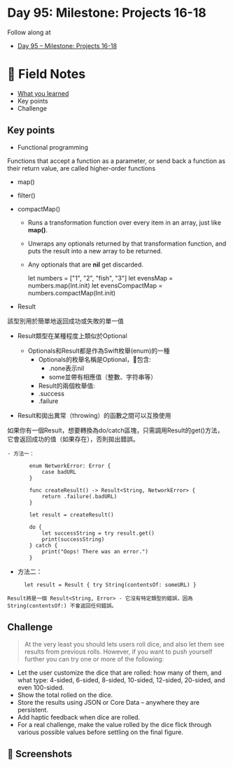 # Day 95: Milestone: Projects 16-18

Follow along at 
- [Day 95 – Milestone: Projects 16-18][1]

# 📒 Field Notes

- [What you learned][2]
- Key points
- Challenge
 
 
## Key points

- Functional programming

Functions that accept a function as a parameter, or send back a function as their return value, are called higher-order functions

  - map()
  - filter()
  - compactMap()
    - Runs a transformation function over every item in an array, just like **map()**. 
    - Unwraps any optionals returned by that transformation function, and puts the result into a new array to be returned.
    - Any optionals that are **nil** get discarded.
    
      let numbers = ["1", "2", "fish", "3"]
      let evensMap = numbers.map(Int.init)
      let evensCompactMap = numbers.compactMap(Int.init)


- Result

該型別用於簡單地返回成功或失敗的單一值

  - Result類型在某種程度上類似於Optional
    - Optionals和Result都是作為Swift枚舉(enum)的一種
      - Optionals的枚舉名稱是Optional，包含:
        - .none表示nil
        - some並帶有相應值（整數、字符串等）
      - Result的兩個枚舉值:
       - .success
       - .failure

  - Result和拋出異常（throwing）的函數之間可以互換使用
  
  如果你有一個Result，想要轉換為do/catch區塊，只需調用Result的get()方法，它會返回成功的值（如果存在），否則拋出錯誤。
  
    - 方法一：
    
           enum NetworkError: Error {
               case badURL
           }
           
           func createResult() -> Result<String, NetworkError> {
               return .failure(.badURL)
           }
           
           let result = createResult()
           
           do {
               let successString = try result.get()
               print(successString)
           } catch {
               print("Oops! There was an error.")
           }

   - 方法二：
   
           let result = Result { try String(contentsOf: someURL) }
           
    Result將是一個 Result<String, Error> - 它沒有特定類型的錯誤，因為 String(contentsOf:) 不會返回任何錯誤。
    
    
## Challenge

> At the very least you should lets users roll dice, and also let them see results from previous rolls. However, if you want to push yourself further you can try one or more of the following:

- Let the user customize the dice that are rolled: how many of them, and what type: 4-sided, 6-sided, 8-sided, 10-sided, 12-sided, 20-sided, and even 100-sided.
- Show the total rolled on the dice.
- Store the results using JSON or Core Data – anywhere they are persistent.
- Add haptic feedback when dice are rolled.
- For a real challenge, make the value rolled by the dice flick through various possible values before settling on the final figure.





## 📸 Screenshots





[1]: https://www.hackingwithswift.com/100/swiftui/95
[2]: https://www.hackingwithswift.com/guide/ios-swiftui/7/1/what-you-learned
